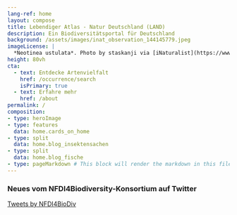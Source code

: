 ```yaml
---
lang-ref: home
layout: compose
title: Lebendiger Atlas - Natur Deutschland (LAND)
description: Ein Biodiversitätsportal für Deutschland
background: /assets/images/inat_observation_144145779.jpeg
imageLicense: |
  *Neotinea ustulata*. Photo by staskanji via [iNaturalist](https://www.inaturalist.org/observations/144145779)
height: 80vh
cta:
  - text: Entdecke Artenvielfalt
    href: /occurrence/search
    isPrimary: true
  - text: Erfahre mehr
    href: /about
permalink: /
composition: 
- type: heroImage
- type: features
  data: home.cards_on_home 
- type: split
  data: home.blog_insektensachen
- type: split
  data: home.blog_fische
- type: pageMarkdown # This block will render the markdown in this file so no data property needed
---
```



### Neues vom NFDI4Biodiversity-Konsortium auf Twitter


<a class="twitter-timeline" data-height="600" href="https://twitter.com/NFDI4BioDiv?ref_src=twsrc%5Etfw">Tweets by NFDI4BioDiv</a> <script async src="https://platform.twitter.com/widgets.js" charset="utf-8"></script> 
